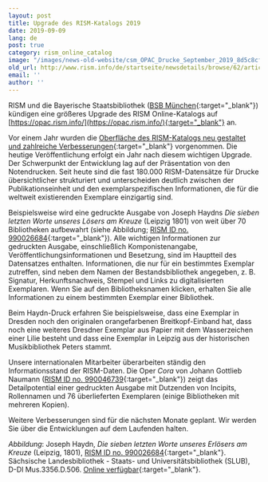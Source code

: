 ```yaml
---
layout: post
title: Upgrade des RISM-Katalogs 2019
date: 2019-09-09
lang: de
post: true
category: rism_online_catalog
image: "/images/news-old-website/csm_OPAC_Drucke_September_2019_8d5c8cf833.jpg"
old_url: http://www.rism.info/de/startseite/newsdetails/browse/62/article/64/2019-upgrade-of-the-rism-catalog.html
email: ''
author: ''
---
```


RISM und die Bayerische Staatsbibliothek ([BSB München](https://www.bsb-muenchen.de/){:target="_blank"}) kündigen eine größeres Upgrade des RISM Online-Katalogs auf [https://opac.rism.info/](https://opac.rism.info/){:target="_blank"} an.

Vor einem Jahr wurden die [Oberfläche des RISM-Katalogs neu gestaltet und zahlreiche Verbesserungen](/new_at_rism/2018/07/16/new-version-of-the-rism-online-catalog.html){:target="_blank"} vorgenommen. Die heutige Veröffentlichung erfolgt ein Jahr nach diesem wichtigen Upgrade. Der Schwerpunkt der Entwicklung lag auf der Präsentation von den Notendrucken. Seit heute sind die fast 180.000 RISM-Datensätze für Drucke übersichtlicher strukturiert und unterscheiden deutlich zwischen der Publikationseinheit und den exemplarspezifischen Informationen, die für die weltweit existierenden Exemplare einzigartig sind.

Beispielsweise wird eine gedruckte Ausgabe von Joseph Haydns _Die sieben letzten Worte unseres Lösers am Kreuze_ (Leipzig 1801) von weit über 70 Bibliotheken aufbewahrt (siehe Abbildung; [RISM ID no. 990026684](https://opac.rism.info/search?id=990026684&View=rism){:target="_blank"}). Alle wichtigen Informationen zur gedruckten Ausgabe, einschließlich Komponistenangabe, Veröffentlichungsinformationen und Besetzung, sind im Hauptteil des Datensatzes enthalten. Informationen, die nur für ein bestimmtes Exemplar zutreffen, sind neben dem Namen der Bestandsbibliothek angegeben, z. B. Signatur, Herkunftsnachweis, Stempel und Links zu digitalisierten Exemplaren. Wenn Sie auf den Bibliotheksnamen klicken, erhalten Sie alle Informationen zu einem bestimmten Exemplar einer Bibliothek.

Beim Haydn-Druck erfahren Sie beispielsweise, dass eine Exemplar in Dresden noch den originalen orangefarbenen Breitkopf-Einband hat, dass noch eine weiteres Dresdner Exemplar aus Papier mit dem Wasserzeichen einer Lilie besteht und dass eine Exemplar in Leipzig aus der historischen Musikbibliothek Peters stammt.

Unsere internationalen Mitarbeiter überarbeiten ständig den Informationsstand der RISM-Daten. Die Oper _Cora_ von Johann Gottlieb Naumann ([RISM ID no. 990046739](https://opac.rism.info/search?id=990046739&View=rism){:target="_blank"}) zeigt das Detailpotential einer gedruckten Ausgabe mit Dutzenden von Incipits, Rollennamen und 76 überlieferten Exemplaren (einige Bibliotheken mit mehreren Kopien).

Weitere Verbesserungen sind für die nächsten Monate geplant. Wir werden Sie über die Entwicklungen auf dem Laufenden halten.

_Abbildung_: Joseph Haydn, _Die sieben letzten Worte unseres Erlösers am Kreuze_ (Leipzig, 1801), [RISM ID no. 990026684](https://opac.rism.info/search?id=990026684&View=rism){:target="_blank"}. Sächsische Landesbibliothek - Staats- und Universitätsbibliothek (SLUB), D-Dl Mus.3356.D.506. [Online verfügbar](http://digital.slub-dresden.de/id477566804){:target="_blank"}.


